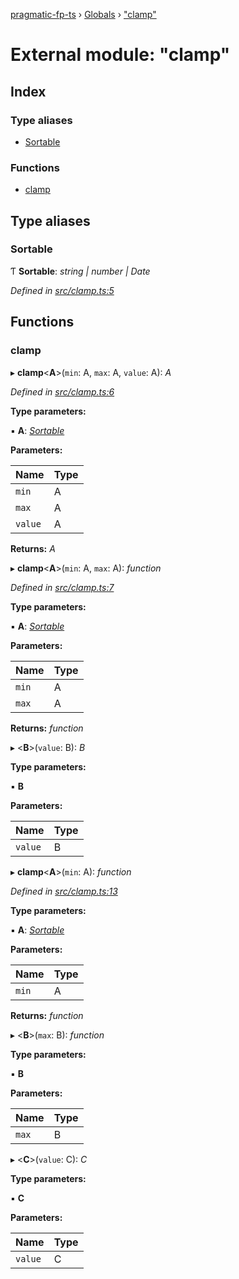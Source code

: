 [pragmatic-fp-ts](../README.md) › [Globals](../globals.md) › ["clamp"](_clamp_.md)

# External module: "clamp"

## Index

### Type aliases

* [Sortable](_clamp_.md#sortable)

### Functions

* [clamp](_clamp_.md#clamp)

## Type aliases

###  Sortable

Ƭ **Sortable**: *string | number | Date*

*Defined in [src/clamp.ts:5](https://github.com/hermann-p/pragmatic-fp-ts/blob/a1a02fb/src/clamp.ts#L5)*

## Functions

###  clamp

▸ **clamp**<**A**>(`min`: A, `max`: A, `value`: A): *A*

*Defined in [src/clamp.ts:6](https://github.com/hermann-p/pragmatic-fp-ts/blob/a1a02fb/src/clamp.ts#L6)*

**Type parameters:**

▪ **A**: *[Sortable](_clamp_.md#sortable)*

**Parameters:**

Name | Type |
------ | ------ |
`min` | A |
`max` | A |
`value` | A |

**Returns:** *A*

▸ **clamp**<**A**>(`min`: A, `max`: A): *function*

*Defined in [src/clamp.ts:7](https://github.com/hermann-p/pragmatic-fp-ts/blob/a1a02fb/src/clamp.ts#L7)*

**Type parameters:**

▪ **A**: *[Sortable](_clamp_.md#sortable)*

**Parameters:**

Name | Type |
------ | ------ |
`min` | A |
`max` | A |

**Returns:** *function*

▸ <**B**>(`value`: B): *B*

**Type parameters:**

▪ **B**

**Parameters:**

Name | Type |
------ | ------ |
`value` | B |

▸ **clamp**<**A**>(`min`: A): *function*

*Defined in [src/clamp.ts:13](https://github.com/hermann-p/pragmatic-fp-ts/blob/a1a02fb/src/clamp.ts#L13)*

**Type parameters:**

▪ **A**: *[Sortable](_clamp_.md#sortable)*

**Parameters:**

Name | Type |
------ | ------ |
`min` | A |

**Returns:** *function*

▸ <**B**>(`max`: B): *function*

**Type parameters:**

▪ **B**

**Parameters:**

Name | Type |
------ | ------ |
`max` | B |

▸ <**C**>(`value`: C): *C*

**Type parameters:**

▪ **C**

**Parameters:**

Name | Type |
------ | ------ |
`value` | C |
